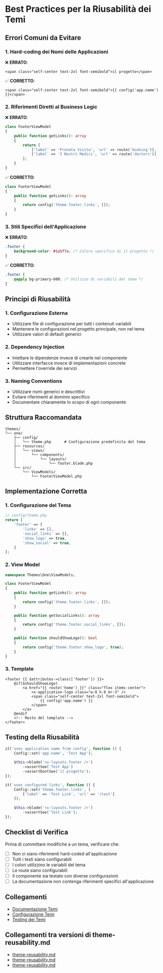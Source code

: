 # Best Practices per la Riusabilità dei Temi

## Errori Comuni da Evitare

### 1. Hard-coding dei Nomi delle Applicazioni

❌ **ERRATO**:
```blade
<span class="self-center text-2xl font-semibold">il progetto</span>
```

✅ **CORRETTO**:
```blade
<span class="self-center text-2xl font-semibold">{{ config('app.name') }}</span>
```

### 2. Riferimenti Diretti al Business Logic

❌ **ERRATO**:
```php
class FooterViewModel
{
    public function getLinks(): array
    {
        return [
            ['label' => 'Prenota Visita', 'url' => route('booking')],
            ['label' => 'I Nostri Medici', 'url' => route('doctors')]
        ];
    }
}
```

✅ **CORRETTO**:
```php
class FooterViewModel
{
    public function getLinks(): array
    {
        return config('theme.footer.links', []);
    }
}
```

### 3. Stili Specifici dell'Applicazione

❌ **ERRATO**:
```css
.footer {
    background-color: #1a5f7a; /* Colore specifico di il progetto */
}
```

✅ **CORRETTO**:
```css
.footer {
    @apply bg-primary-600; /* Utilizzo di variabili del tema */
}
```

## Principi di Riusabilità

### 1. Configurazione Esterna
- Utilizzare file di configurazione per tutti i contenuti variabili
- Mantenere le configurazioni nel progetto principale, non nel tema
- Utilizzare valori di default generici

### 2. Dependency Injection
- Iniettare le dipendenze invece di crearle nel componente
- Utilizzare interfacce invece di implementazioni concrete
- Permettere l'override dei servizi

### 3. Naming Conventions
- Utilizzare nomi generici e descrittivi
- Evitare riferimenti al dominio specifico
- Documentare chiaramente lo scopo di ogni componente

## Struttura Raccomandata

```
themes/
└── one/
    ├── config/
    │   └── theme.php      # Configurazione predefinita del tema
    ├── resources/
    │   └── views/
    │       └── components/
    │           └── layouts/
    │               └── footer.blade.php
    └── src/
        └── ViewModels/
            └── FooterViewModel.php
```

## Implementazione Corretta

### 1. Configurazione del Tema
```php
// config/theme.php
return [
    'footer' => [
        'links' => [],
        'social_links' => [],
        'show_logo' => true,
        'show_social' => true,
    ]
];
```

### 2. View Model
```php
namespace Themes\One\ViewModels;

class FooterViewModel
{
    public function getLinks(): array
    {
        return config('theme.footer.links', []);
    }

    public function getSocialLinks(): array
    {
        return config('theme.footer.social_links', []);
    }

    public function shouldShowLogo(): bool
    {
        return config('theme.footer.show_logo', true);
    }
}
```

### 3. Template
```blade
<footer {{ $attributes->class(['footer']) }}>
    @if($shouldShowLogo)
        <a href="{{ route('home') }}" class="flex items-center">
            <x-application-logo class="w-8 h-8 mr-3" />
            <span class="self-center text-2xl font-semibold">
                {{ config('app.name') }}
            </span>
        </a>
    @endif
    <!-- Resto del template -->
</footer>
```

## Testing della Riusabilità

```php
it('uses application name from config', function () {
    Config::set('app.name', 'Test App');
    
    $this->blade('<x-layouts.footer />')
        ->assertSee('Test App')
        ->assertDontSee('il progetto');
});

it('uses configured links', function () {
    Config::set('theme.footer.links', [
        ['label' => 'Test Link', 'url' => '/test']
    ]);
    
    $this->blade('<x-layouts.footer />')
        ->assertSee('Test Link');
});
```

## Checklist di Verifica

Prima di committare modifiche a un tema, verificare che:

- [ ] Non ci siano riferimenti hard-coded all'applicazione
- [ ] Tutti i testi siano configurabili
- [ ] I colori utilizzino le variabili del tema
- [ ] Le route siano configurabili
- [ ] Il componente sia testato con diverse configurazioni
- [ ] La documentazione non contenga riferimenti specifici all'applicazione

## Collegamenti

- [Documentazione Temi](/laravel/Modules/Cms/project_docs/themes/README.md)
- [Configurazione Temi](/laravel/Modules/Cms/project_docs/themes/configuration.md)
- [Testing dei Temi](/laravel/Modules/Cms/project_docs/themes/testing.md) 

## Collegamenti tra versioni di theme-reusability.md
* [theme-reusability.md](laravel/Modules/Cms/project_docs/best-practices/theme-reusability.md)
* [theme-reusability.md](laravel/Themes/One/project_docs/best_practices/theme-reusability.md)
* [theme-reusability.md](laravel/Themes/One/project_docs/theme-reusability.md)

